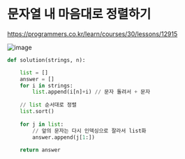# 문자열 내 마음대로 정렬하기

https://programmers.co.kr/learn/courses/30/lessons/12915

![image](https://user-images.githubusercontent.com/30613069/160121290-bc777440-f9d9-4695-9cf4-817acd9a9e8d.png)

```python
def solution(strings, n):

    list = []
    answer = []
    for i in strings:
        list.append(i[n]+i) // 문자 돌려서 + 문자 
        
    // list 순서대로 정렬
    list.sort()
        
    for j in list:
        // 앞의 문자는 다시 인덱싱으로 잘라서 list화
        answer.append(j[1:])
        
    return answer
    


```
